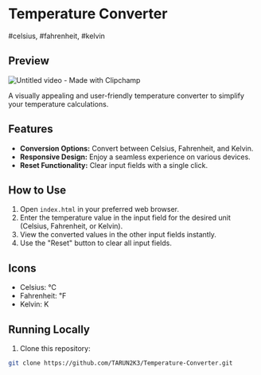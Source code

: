 # Temperature Converter
#celsius, #fahrenheit, #kelvin

## Preview

![Untitled video - Made with Clipchamp](https://github.com/TARUN2K3/Temperature-Converter/assets/127468524/c575e365-d643-4852-ad73-e144e896b7bb)

A visually appealing and user-friendly temperature converter to simplify your temperature calculations.

## Features

- **Conversion Options:** Convert between Celsius, Fahrenheit, and Kelvin.
- **Responsive Design:** Enjoy a seamless experience on various devices.
- **Reset Functionality:** Clear input fields with a single click.

## How to Use

1. Open `index.html` in your preferred web browser.
2. Enter the temperature value in the input field for the desired unit (Celsius, Fahrenheit, or Kelvin).
3. View the converted values in the other input fields instantly.
4. Use the "Reset" button to clear all input fields.

## Icons

- Celsius: &#8451;
- Fahrenheit: &#8457;
- Kelvin: &#8490;

## Running Locally

1. Clone this repository:

```bash
git clone https://github.com/TARUN2K3/Temperature-Converter.git
